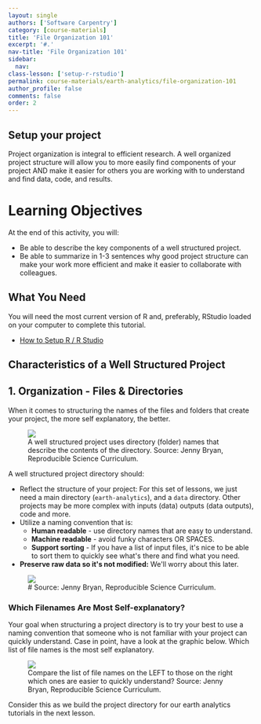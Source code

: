 ```yaml
---
layout: single
authors: ['Software Carpentry']
category: [course-materials]
title: 'File Organization 101'
excerpt: '#.'
nav-title: 'File Organization 101'
sidebar:
  nav:
class-lesson: ['setup-r-rstudio']
permalink: course-materials/earth-analytics/file-organization-101
author_profile: false
comments: false
order: 2
---
```



## Setup your project

Project organization is integral to efficient research. A well organized project
structure will allow you to more easily find components of your project AND
make it easier for others you are working with to understand and find data, code,
and results.

<div class='notice--success' markdown="1">

# Learning Objectives
At the end of this activity, you will:

* Be able to describe the key components of a well structured project.
* Be able to summarize in 1-3 sentences why good project structure can make your work more efficient and make it easier to collaborate with colleagues.


## What You Need

You will need the most current version of R and, preferably, RStudio loaded on
your computer to complete this tutorial.

* [How to Setup R / R Studio](/course-materials/setup-r-rstudio)

</div>

## Characteristics of a Well Structured Project


## 1. Organization - Files & Directories

When it comes to structuring the names of the files and folders that create your
project, the more self explanatory, the better.

<figure class="half">
	<a href="{{ site.url }}/images/slide-shows/intro-rr/basmati-rice.png">
	<img src="{{ site.url }}/images/slide-shows/intro-rr/basmati-rice.png"></a>
	<figcaption> A well structured project uses directory (folder) names that describe
  the contents of the directory. Source: Jenny Bryan, Reproducible Science Curriculum.
	</figcaption>
</figure>


A well structured project directory should:

* Reflect the structure of your project: For this set of lessons, we just need a main directory (`earth-analytics`), and a `data` directory. Other projects may be more complex with inputs (data) outputs (data outputs), code and more.
* Utilize a naming convention that is:
   * **Human readable** - use directory names that are easy to understand.
   * **Machine readable** - avoid funky characters OR SPACES.
   * **Support sorting**  - If you have a list of input files, it's nice to be able to sort them to quickly see what's there and find what you need.
* **Preserve raw data so it's not modified:** We'll worry about this later.

<figure>
	<a href="{{ site.baseurl }}/images/slide-shows/intro-rr/file-organization.png">
	<img src="{{ site.baseurl }}/images/slide-shows/intro-rr/file-organization.png"></a>
	<figcaption> # Source: Jenny Bryan, Reproducible Science Curriculum.
	</figcaption>
</figure>

### Which Filenames Are Most Self-explanatory?

Your goal when structuring a project directory is to try your best to use a naming
convention that someone who is not familiar with your project can quickly understand.
Case in point, have a look at the graphic below. Which list of file names is
the most self explanatory.

<figure>
	<a href="{{ site.url }}/images/slide-shows/intro-rr/human-readable-jenny.png">
	<img src="{{ site.url }}/images/slide-shows/intro-rr/human-readable-jenny.png"></a>
	<figcaption> Compare the list of file names on the LEFT to those on the right
  which ones are easier to quickly understand? Source: Jenny Bryan, Reproducible Science Curriculum.
	</figcaption>
</figure>


Consider this as we build the project directory for our earth analytics tutorials
in the next lesson.
